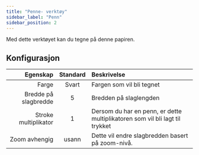 ```yaml
---
title: "Penne- verktøy"
sidebar_label: "Penn"
sidebar_position: 2
---
```



Med dette verktøyet kan du tegne på denne papiren.

## Konfigurasjon

|             Egenskap | Standard | Beskrivelse                                                                  |
| --------------------:|:--------:|:---------------------------------------------------------------------------- |
|                Farge |  Svart   | Fargen som vil bli tegnet                                                    |
| Bredde på slagbredde |    5     | Bredden på slaglengden                                                       |
| Stroke multiplikator |    1     | Dersom du har en penn, er dette multiplikatoren som vil bli lagt til trykket |
|        Zoom avhengig |  usann   | Dette vil endre slagbredden basert på zoom-nivå.                             |
